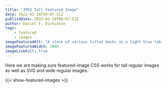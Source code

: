 ```yaml
---
title: "JPEG Tall Featured Image"
date: 2022-02-28T00:07:51Z
publishDate: 2022-02-28T00:07:51Z
author: Daniel F. Dickinson
tags:
    - featured
    - images
imageFeaturedAlt: "A stack of various titled books on a light blue table or chair"
imageFeaturedWidth: 2048
imageLinkFull: true
---
```


Here we are making sure featured-image CSS works for tall regular images as well as SVG and wide regular images.

{{< show-featured-images >}}
